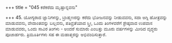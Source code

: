 +++
title = "045 ಕರೆಕರೆದು ಮೃಷ್ಟಾನ್ನವನು"

+++
45. ಯೋಗ್ಯರಾದ ಜ್ಞಾನಿಗಳನ್ನು, ಬ್ರಾಹ್ಮಣರನ್ನು ಕರೆದು ಭೋಜನವನ್ನು ನೀಡುವವನು, ಸದಾ ಅಗ್ನಿ ಹೋತ್ರವನ್ನು ಮಾಡುವವನು, ವೇದಾಂತವನ್ನು ಬಲ್ಲವನು, ಪತಿವ್ರತೆಯಾದ ಸ್ತ್ರೀ, ಒಂದು ತಿಂಗಳವರೆಗೆ ಶ್ರೇಷ್ಠವಾದ ಉಪವಾಸ ಮಾಡುವವರು, ಒಂದು ಸಾವಿರ ತಿಂಗಳು - ಅಂದರೆ ಸುಮಾರು ಎಂಬತ್ತು ಮೂರು ವರ್ಷಗಳನ್ನು ಮೀರಿದ ವೃದ್ಧರು ಪೂಜಾರ್ಹರು. ತ್ರಿಮೂರ್ತಿಗಳು ಸಹ ಈ ಮಹಾತ್ಮರನ್ನು ಅಭಿವಂದಿಸುತ್ತಾರೆ.